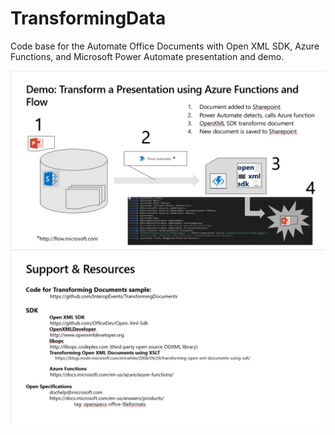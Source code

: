 # TransformingData

Code base for the Automate Office Documents with Open XML SDK, Azure Functions, and Microsoft Power Automate presentation and demo.

![Demo](demopic.png)
![Resources and Support](supportresourcespic.png)